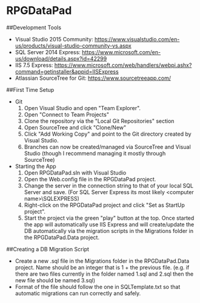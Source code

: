 # RPGDataPad

##Development Tools
  * Visual Studio 2015 Community: https://www.visualstudio.com/en-us/products/visual-studio-community-vs.aspx
  * SQL Server 2014 Express: https://www.microsoft.com/en-us/download/details.aspx?id=42299
  * IIS 7.5 Express: https://www.microsoft.com/web/handlers/webpi.ashx?command=getinstaller&appid=IISExpress
  * Atlassian SourceTree for Git: https://www.sourcetreeapp.com/

##First Time Setup
  * Git
    1. Open Visual Studio and open "Team Explorer".
    2. Open "Connect to Team Projects"
    3. Clone the repository via the "Local Git Repositories" section
    4. Open SourceTree and click "Clone/New"
    5. Click "Add Working Copy" and point to the Git directory created by Visual Studio.
    6. Branches can now be created/managed via SourceTree and Visual Studio (though I recommend managing it mostly through SourceTree)
  * Starting the App
    1. Open RPGDataPad.sln with Visual Studio
    2. Open the Web.config file in the RPGDataPad project.
    3. Change the server in the connection string to that of your local SQL Server and save. (For SQL Server Express its most likely \<computer name\>\SQLEXPRESS)
    4. Right-click on the RPGDataPad project and click "Set as StartUp project".
    5. Start the project via the green "play" button at the top. Once started the app will automatically use IIS Express and will create/update the DB automatically via the migration scripts in the Migrations folder in the RPGDataPad.Data project.
  
##Creating a DB Migration Script
  * Create a new .sql file in the Migrations folder in the RPGDataPad.Data project. Name should be an integer that is 1 + the previous file. (e.g. if there are two files currently in the folder named 1.sql and 2.sql then the new file should be named 3.sql)
  * Format of the file should follow the one in SQLTemplate.txt so that automatic migrations can run correctly and safely.
